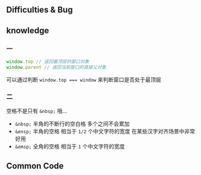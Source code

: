 ## Difficulties & Bug

## knowledge

### 一

```js
window.top // 返回最顶层的窗口对象
window.parent // 返回当前窗口的直接父对象
```

可以通过判断 `window.top === window` 来判断窗口是否处于最顶层

### 二

空格不是只有 `&nbsp;` 哦...

- `&nbsp;` 半角的不断行的空白格 多个之间不会累加
- `&ensp;`  半角的空格 相当于 `1/2` 个中文字符的宽度 在某些汉字对齐场景中非常好用
- `&emsp;`  全角的空格 相当于 `1` 个中文字符的宽度

## Common Code